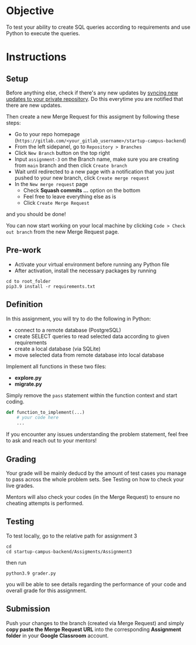 # Objective

To test your ability to create SQL queries according to requirements and use Python to execute the queries. 

# Instructions

## Setup

Before anything else, check if there's any new updates by [syncing new updates to your private repository](https://gitlab.com/startupcampus.be/startup-campus-backend#sync-repository). Do this everytime you are notified that there are new updates.

Then create a new Merge Request for this assigment by following these steps:
- Go to your repo homepage (`https://gitlab.com/<your_gitlab_username>/startup-campus-backend`)
- From the left sidepanel, go to `Repository > Branches`
- Click `New Branch` button on the top right
- Input `assignment-3` on the Branch name, make sure you are creating from `main` branch and then click `Create branch`
- Wait until redirected to a new page with a notification that you just pushed to your new branch, click `Create merge request`
- In the `New merge request` page
  - Check **Squash commits ...** option on the bottom
  - Feel free to leave everything else as is
  - Click `Create Merge Request`

and you should be done! 

You can now start working on your local machine by clicking  `Code > Check out branch` from the new Merge Request page.

## Pre-work

- Activate your virtual environment before running any Python file
- After activation, install the necessary packages by running 
```
cd to root_folder
pip3.9 install -r requirements.txt
```

## Definition

In this assignment, you will try to do the following in Python:
- connect to a remote database (PostgreSQL) 
- create SELECT queries to read selected data according to given requirements
- create a local database (via SQLite)
- move selected data from remote database into local database

Implement all functions in these two files:
- **explore.py**
- **migrate.py**

Simply remove the `pass` statement within the function context and start coding.
```py
def function_to_implement(...)
    # your code here
    ...
```

If you encounter any issues understanding the problem statement, feel free to ask and reach out to your mentors!

## Grading

Your grade will be mainly deducd by the amount of test cases you manage to pass across the whole problem sets. See Testing on how to check your live grades.

Mentors will also check your codes (in the Merge Request) to ensure no cheating attempts is performed.

## Testing

To test locally, go to the relative path for assignment 3
```
cd
cd startup-campus-backend/Assigments/Assignment3
```

then run
```
python3.9 grader.py
```
you will be able to see details regarding the performance of your code and overall grade for this assignment.

## Submission

Push your changes to the branch (created via Merge Request) and simply **copy paste the Merge Request URL** into the corresponding **Assignment folder** in your **Google Classroom** account.
